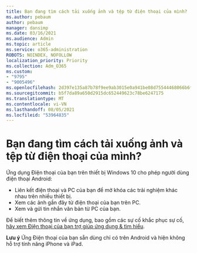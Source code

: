 ```yaml
---
title: Bạn đang tìm cách tải xuống ảnh và tệp từ điện thoại của mình?
ms.author: pebaum
author: pebaum
manager: dansimp
ms.date: 03/16/2021
ms.audience: Admin
ms.topic: article
ms.service: o365-administration
ROBOTS: NOINDEX, NOFOLLOW
localization_priority: Priority
ms.collection: Adm_O365
ms.custom:
- "9795"
- "9005496"
ms.openlocfilehash: 2d397e135a87b78f9ee9ab3015e0a941be08d75544468066b6f8f9857b7db016
ms.sourcegitcommit: b5f7da89a650d2915dc652449623c78be6247175
ms.translationtype: MT
ms.contentlocale: vi-VN
ms.lasthandoff: 08/05/2021
ms.locfileid: "53964835"
---
```

# <a name="are-you-trying-to-download-photos-and-files-from-your-phone"></a>Bạn đang tìm cách tải xuống ảnh và tệp từ điện thoại của mình?

Ứng dụng Điện thoại của bạn trên thiết bị Windows 10 cho phép người dùng điện thoại Android:

- Liên kết điện thoại và PC của bạn để mở khóa các trải nghiệm khác nhau trên nhiều thiết bị.
- Xem các ảnh gần đây từ điện thoại của bạn trên PC.
- Xem và gửi tin nhắn văn bản từ PC của bạn.

Để biết thêm thông tin về ứng dụng, bao gồm các sự cố khắc phục sự cố, [hãy xem Điện thoại của bạn trợ giúp ứng dụng & tìm hiểu](https://support.microsoft.com/your-phone-app).

**Lưu ý** Ứng Điện thoại của bạn sẵn dùng chỉ có trên Android và hiện không hỗ trợ tính năng iPhone và iPad.